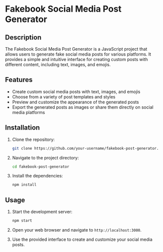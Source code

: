 # Fakebook Social Media Post Generator

## Description

The Fakebook Social Media Post Generator is a JavaScript project that allows users to generate fake social media posts for various platforms. It provides a simple and intuitive interface for creating custom posts with different content, including text, images, and emojis.

## Features

- Create custom social media posts with text, images, and emojis
- Choose from a variety of post templates and styles
- Preview and customize the appearance of the generated posts
- Export the generated posts as images or share them directly on social media platforms

## Installation

1. Clone the repository:

    ```bash
    git clone https://github.com/your-username/fakebook-post-generator.git
    ```

2. Navigate to the project directory:

    ```bash
    cd fakebook-post-generator
    ```

3. Install the dependencies:

    ```bash
    npm install
    ```

## Usage

1. Start the development server:

    ```bash
    npm start
    ```

2. Open your web browser and navigate to `http://localhost:3000`.

3. Use the provided interface to create and customize your social media posts.



